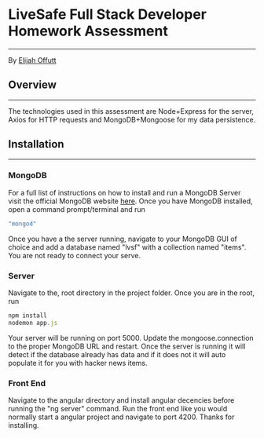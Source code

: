 # LiveSafe Full Stack Developer Homework Assessment

------

By [Elijah Offutt](https://elijahoffutt.github.io/porto/)



## Overview 

------

The technologies used in this assessment are Node+Express for the server, Axios for HTTP requests and MongoDB+Mongoose for my data persistence.



## Installation 

------

### MongoDB

For a full list of instructions on how to install and run a MongoDB Server visit the official MongoDB website [here](https://university.mongodb.com/?_ga=2.176296229.1819828306.1534163145-147668577.1533921355). Once you have MongoDB installed, open a command prompt/terminal and run

```js
"mongod"
```

Once you have a the server running, navigate to your MongoDB GUI of choice and add a database named "lvsf" with a collection named "items". You are not ready to connect your serve.

### Server 

Navigate to the, root directory in the project folder. Once you are in the root, run 

```js
npm install 
nodemon app.js
```

Your server will be running on port 5000. Update the mongoose.connection to the proper MongoDB URL and restart. Once the server is running it will detect if the database already has data and if it does not it will auto populate it for you with hacker news items. 

### Front End

Navigate to the angular directory and install angular decencies before running the "ng server" command. Run the front end like you would normally start a angular project and navigate to port 4200. Thanks for installing. 

















